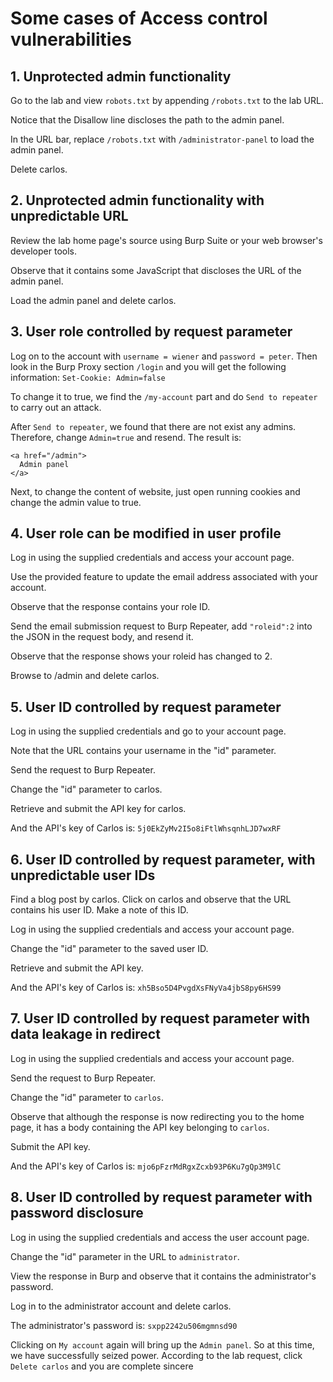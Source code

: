 # Some cases of Access control vulnerabilities

## 1. Unprotected admin functionality

Go to the lab and view `robots.txt` by appending `/robots.txt` to the lab URL. 

Notice that the Disallow line discloses the path to the admin panel.

In the URL bar, replace `/robots.txt` with `/administrator-panel` to load the admin panel.

Delete carlos.

## 2. Unprotected admin functionality with unpredictable URL

Review the lab home page's source using Burp Suite or your web browser's developer tools.

Observe that it contains some JavaScript that discloses the URL of the admin panel.

Load the admin panel and delete carlos.

## 3. User role controlled by request parameter

Log on to the account with `username = wiener` and `password = peter`. Then look in the Burp Proxy section `/login` and you will get the following information: `Set-Cookie: Admin=false`

To change it to true, we find the `/my-account` part and do `Send to repeater` to
carry out an attack.

After `Send to repeater`, we found that there are not exist any admins. Therefore, change `Admin=true` and resend. The result is: 
```
<a href="/admin">
  Admin panel
</a>
```

Next, to change the content of website, just open running cookies and change the admin value to true.

## 4. User role can be modified in user profile

Log in using the supplied credentials and access your account page.

Use the provided feature to update the email address associated with your account.

Observe that the response contains your role ID.

Send the email submission request to Burp Repeater, add `"roleid":2` into the JSON in the request body, and resend it.

Observe that the response shows your roleid has changed to 2.

Browse to /admin and delete carlos.

## 5. User ID controlled by request parameter

Log in using the supplied credentials and go to your account page.

Note that the URL contains your username in the "id" parameter.

Send the request to Burp Repeater.

Change the "id" parameter to carlos.

Retrieve and submit the API key for carlos.

And the API's key of Carlos is: `5j0EkZyMv2I5o8iFtlWhsqnhLJD7wxRF`

## 6. User ID controlled by request parameter, with unpredictable user IDs

Find a blog post by carlos. Click on carlos and observe that the URL contains his user ID. Make a note of this ID.

Log in using the supplied credentials and access your account page.

Change the "id" parameter to the saved user ID.

Retrieve and submit the API key.

And the API's key of Carlos is: `xh5Bso5D4PvgdXsFNyVa4jbS8py6HS99`

## 7. User ID controlled by request parameter with data leakage in redirect

Log in using the supplied credentials and access your account page.

Send the request to Burp Repeater.

Change the "id" parameter to `carlos`.

Observe that although the response is now redirecting you to the home page, it has a body containing the API key belonging to `carlos`.

Submit the API key.

And the API's key of Carlos is: `mjo6pFzrMdRgxZcxb93P6Ku7gQp3M9lC`

## 8. User ID controlled by request parameter with password disclosure

Log in using the supplied credentials and access the user account page.

Change the "id" parameter in the URL to `administrator`.

View the response in Burp and observe that it contains the administrator's password.

Log in to the administrator account and delete carlos.

The administrator's password is: `sxpp2242u506mgmnsd90`

Clicking on `My account` again will bring up the `Admin panel`. So at this time, we have 
successfully seized power. According to the lab request, click `Delete carlos` and you are complete sincere
